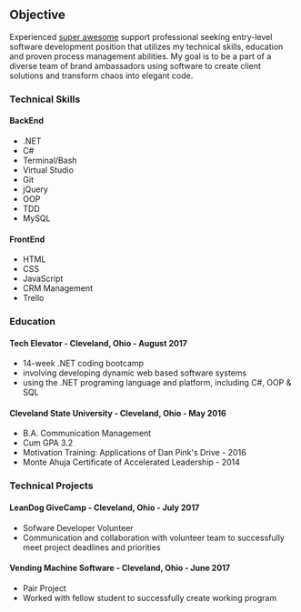## Objective

Experienced [super awesome](url) support professional seeking entry-level software development position that utilizes my technical skills, education and proven process management abilities. My goal is to be a part of a diverse team of brand ambassadors using software to create client solutions and transform chaos into elegant code.

### Technical Skills
#### BackEnd
* .NET
* C#
* Terminal/Bash
* Virtual Studio
* Git
* jQuery
* OOP
* TDD
* MySQL
#### FrontEnd
* HTML
* CSS
* JavaScript
* CRM Management
* Trello


### Education
#### Tech Elevator - Cleveland, Ohio - August 2017
* 14-week .NET coding bootcamp
* involving developing dynamic web based software systems
* using the .NET programing language and platform, including C#, OOP & SQL
#### Cleveland State University - Cleveland, Ohio - May 2016
* B.A. Communication Management
* Cum GPA 3.2
* Motivation Training: Applications of Dan Pink's Drive - 2016
* Monte Ahuja Certificate of Accelerated Leadership - 2014


### Technical Projects
#### LeanDog GiveCamp - Cleveland, Ohio - July 2017
* Sofware Developer Volunteer
* Communication and collaboration with volunteer team to successfully meet project deadlines and priorities
#### Vending Machine Software - Cleveland, Ohio - June 2017
* Pair Project
* Worked with fellow student to successfully create working program



<!-- Markdown is a lightweight and easy-to-use syntax for styling your writing. It includes conventions for 

```markdown
Syntax highlighted code block

# Header 1
## Header 2
### Header 3

- Bulleted
- List

1. Numbered
2. List

**Bold** and _Italic_ and `Code` text

[Link](url) and ![Image](src)
```

For more details see [GitHub Flavored Markdown](https://guides.github.com/features/mastering-markdown/).

### Jekyll Themes

Your Pages site will use the layout and styles from the Jekyll theme you have selected in your [repository settings](https://github.com/iSeaman/iSeaman.github.io/settings). The name of this theme is saved in the Jekyll `_config.yml` configuration file.

### Support or Contact

Having trouble with Pages? Check out our [documentation](https://help.github.com/categories/github-pages-basics/) or [contact support](https://github.com/contact) and we’ll help you sort it out.

You can use the [editor on GitHub](https://github.com/iSeaman/iSeaman.github.io/edit/master/README.md) to maintain and preview the content for your website in Markdown files.

Whenever you commit to this repository, GitHub Pages will run [Jekyll](https://jekyllrb.com/) to rebuild the pages in your site, from the content in your Markdown files.
-->

